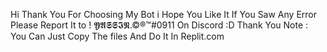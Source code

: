 Hi Thank You For Choosing My Bot i Hope You Like It If You Saw Any Error Please Report It to !                     𝖄𝕬𝕾𝕾𝕴𝕹.©®™#0911 On Discord :D Thank You
Note : You Can Just Copy The files And Do It In Replit.com
